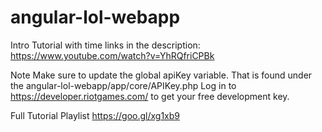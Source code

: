 # angular-lol-webapp

Intro Tutorial with time links in the description:
https://www.youtube.com/watch?v=YhRQfriCPBk

Note
Make sure to update the global apiKey variable. That is found under the angular-lol-webapp/app/core/APIKey.php
Log in to https://developer.riotgames.com/ to get your free development key. 

Full Tutorial Playlist
https://goo.gl/xg1xb9
